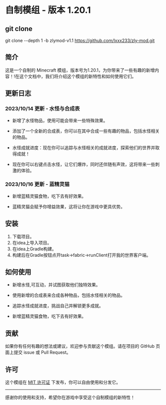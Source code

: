 # 自制模组 - 版本 1.20.1

## git clone

git clone --depth 1 -b zlymod-v1.1 https://github.com/lxxx233/zly-mod.git

## 简介

这是一个自制的 Minecraft 模组，版本号为1.20.1，为你带来了一些有趣的新增内容！!在这个文档中，我们将介绍这个模组的新特性和如何使用它们。

## 更新日志

### 2023/10/14 更新 - 水怪与合成表

- 新增了水怪物品，使用可能会带来一些特殊效果。

- 添加了一个全新的合成表，你可以在其中合成一些有趣的物品，包括水怪相关的物品。

- 水怪成就进度：现在你可以追踪与水怪相关的成就进度，探索他们的世界并取得成就！

- 现在你可以右键点击水怪，让它们爆炸，同时还伴随有声效，这将带来一些刺激的体验。

### 2023/10/16 更新 - 蓝精灵猫

- 新增蓝精灵猫食物，吃下去有好效果。

- 蓝精灵猫会赋予你增益效果，这将让你在游戏中更具优势。

## 安装

1. 下载项目。
2. 在idea上导入项目。
3. 在idea上Gradle构建。
4. 构建后在Gradle按钮点开task->fabric->runClient打开我的世界客户端。

## 如何使用

- 新增水怪,可互动，并试图获取他们独特效果。

- 使用新增的合成表来合成各种物品，包括水怪相关的物品。

- 追踪水怪成就进度，挑战自己并解锁更多成就。

- 新增蓝精灵猫食物，吃下去有好效果。

## 贡献

如果你有任何有趣的想法或建议，欢迎参与贡献这个模组。请在项目的 GitHub 页面上提交 issue 或 Pull Request。

## 许可

这个模组在 [MIT 许可证](LICENSE) 下发布，你可以自由使用和分发它。

---

感谢你的使用和支持，希望你在游戏中享受这个自制模组的新特性！
